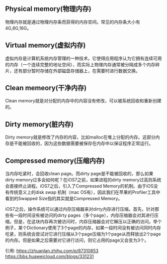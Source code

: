 ## Physical memory(物理内存)
物理内存就是通过物理内存条而获得的内存空间。常见的内存条大小有4G,8G,16G。
## Virtual memory(虚拟内存)
虚拟内存是计算机系统内存管理的一种技术。它使得应用程序认为它拥有连续可用的内存（一个连续完整的地址空间），而实际上物理内存通常被分隔成多个内存碎片，还有部分暂时存储在外部磁盘存储器上，在需要时进行数据交换。
## Clean memeory(干净内存)
Clean memory就是对分配的内存中的内容没有修改，可以被系统回收和重新创建的。
## Dirty memory(脏内存)
Dirty memory就是修改了内存的内容，比如malloc在堆上分配的内存。这部分内存是不能被回收的，因为这些数据需要被保存在内存中以保证程序正常运行。
## Compressed memory(压缩内存)
当内存吃紧时，会回收clean page。而dirty page是不能被回收的，那么如果dirty memory过多会如何呢？在iOS7之前，如果进程的dirty memory过高则系统会直接终止进程。iOS7之后，引入了Compressed Memory的机制。由于iOS没有传统意义上的disk swap 机制（mac OS有），因此我们在苹果的Profiler工具中看到的Swapped Size指的其实就是Compressed Memory。

iOS7之后，操作系统可以通过内存压缩器来对dirty内存进行压缩。首先，针对那些有一段时间没有被访问的dirty pages（多个page），内存压缩器会对其进行压缩。但是，在这块内存再次被访问时，内存压缩器会对它解压以正确的访问。举个例子，某个Dictionary使用了3个page的内存，如果一段时间没有被访问同时内存吃紧，则系统会尝试对它进行压缩从3个page压缩为1个page从而释放出2个page的内存。但是如果之后需要对它进行访问，则它占用的page又会变为3个。

引用:
https://zhuanlan.zhihu.com/p/87310853
https://bbs.huaweicloud.com/blogs/331231
